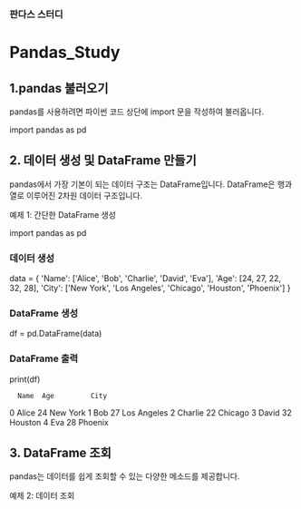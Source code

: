 ### 판다스 스터디

# Pandas_Study
## 1.pandas 불러오기

pandas를 사용하려면 파이썬 코드 상단에 import 문을 작성하여 불러옵니다.

import pandas as pd

## 2. 데이터 생성 및 DataFrame 만들기

pandas에서 가장 기본이 되는 데이터 구조는 DataFrame입니다. DataFrame은 행과 열로 이루어진 2차원 데이터 구조입니다.

예제 1: 간단한 DataFrame 생성

import pandas as pd

### 데이터 생성
data = {
    'Name': ['Alice', 'Bob', 'Charlie', 'David', 'Eva'],
    'Age': [24, 27, 22, 32, 28],
    'City': ['New York', 'Los Angeles', 'Chicago', 'Houston', 'Phoenix']
}

### DataFrame 생성
df = pd.DataFrame(data)

### DataFrame 출력
print(df)

      Name  Age         City
0    Alice   24     New York
1      Bob   27  Los Angeles
2  Charlie   22      Chicago
3    David   32      Houston
4      Eva   28      Phoenix

## 3. DataFrame 조회
pandas는 데이터를 쉽게 조회할 수 있는 다양한 메소드를 제공합니다.

예제 2: 데이터 조회

